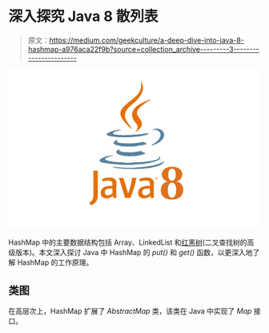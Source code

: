 # 深入探究 Java 8 散列表

> 原文：<https://medium.com/geekculture/a-deep-dive-into-java-8-hashmap-a976aca22f9b?source=collection_archive---------3----------------------->

![](img/4aa1f1169759c588c97e07905de1b5e4.png)

HashMap 中的主要数据结构包括 Array、LinkedList 和[红黑树](https://en.wikipedia.org/wiki/Red%E2%80%93black_tree)(二叉查找树的高级版本)。本文深入探讨 Java 中 HashMap 的 *put()* 和 *get()* 函数，以更深入地了解 HashMap 的工作原理。

## 类图

在高层次上，HashMap 扩展了 *AbstractMap* 类，该类在 Java 中实现了 *Map* 接口。